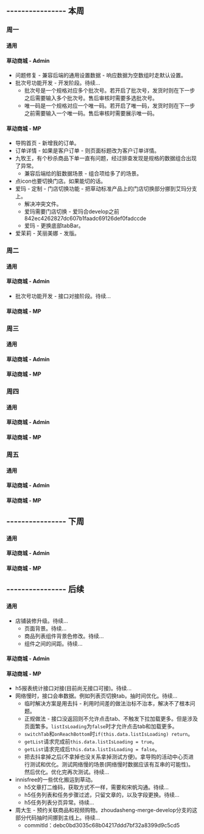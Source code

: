 ## ---------------- 本周

### 周一
#### 通用
#### 草动商城 - Admin
* 问题修复 - 兼容后端的通用设置数据 - 响应数据为空数组时走默认设置。
* 批次号功能开发 - 开发阶段。待续...
  - 批次号是一个规格对应多个批次号。若开启了批次号，发货时则在下一步之后需要输入多个批次号。售后审核时需要多选批次号。
  - 唯一码是一个规格对应一个唯一码。若开启了唯一码，发货时则在下一步之前需要输入一个唯一码。售后审核时需要展示唯一码。
#### 草动商城 - MP
* 导购首页 - 新增我的订单。
* 订单详情 - 如果是客户订单 - 则页面标题改为客户订单详情。
* 九牧王，有个秒杀商品下单一直有问题，经过排查发现是规格的数据组合出现了异常。
  - 兼容后端给的脏数据场景 - 组合项给多了的场景。
* 点icon也要切换门店。如果能切的话。
* 爱玛 - 定制 - 门店切换功能 - 把草动标准产品上的门店切换部分挪到艾玛分支上。
  - 解决冲突文件。
  - 爱玛需要门店切换 - 爱玛合develop之前 842ec4262827dc607b1faadc69126def0fadccde
  - 爱玛 - 更换底部tabBar。
* 爱茉莉 - 芙丽美娜 - 发版。

### 周二
#### 通用
#### 草动商城 - Admin
* 批次号功能开发 - 接口对接阶段。待续...
#### 草动商城 - MP

### 周三
#### 通用
#### 草动商城 - Admin
#### 草动商城 - MP

### 周四
#### 通用
#### 草动商城 - Admin
#### 草动商城 - MP

### 周五
#### 通用
#### 草动商城 - Admin
#### 草动商城 - MP

## ---------------- 下周
#### 通用
#### 草动商城 - Admin
#### 草动商城 - MP

## ---------------- 后续
#### 通用
* 店铺装修升级。待续...
  - 页面背景。待续...
  - 商品列表组件背景色修改。待续...
  - 组件之间的间距。待续...
#### 草动商城 - Admin
#### 草动商城 - MP
* h5报表统计接口对接(目前尚无接口可接)。待续...
* 网络慢时，接口会串数据。例如列表页切换tab。抽时间优化。待续...
  - 临时解决方案是用去抖 - 利用时间差的做法治标不治本，解决不了根本问题。
  - 正规做法 - 接口没返回则不允许点击tab、不触发下拉加载更多。但是涉及页面繁多。`listIsLoading`为`false`时才允许点击tab和加载更多。
  - `switchTab`和`onReachBottom`时`if(this.data.listIsLoading) return`。
  - `getList`请求完成前`this.data.listIsLoading = true`。
  - `getList`请求完成后`this.data.listIsLoading = false`。
  - 把去抖拿掉之后(不拿掉也没关系拿掉测试方便)。拿导购的活动中心页进行测试和优化。测试网络慢的场景(网络慢时数据应该有互串的可能性)。然后优化。优化完再次测试。待续...
* innisfree的一些优化搬运到草动。
  - h5文章打二维码，获取方式不一样，需要和宋帆沟通。待续...
  - h5任务列表和任务步骤过滤，只留文章的，以及字段更换。待续...
  - h5任务列表分页异常。待续...
* 周大生 - 预约关联商品和视频购物。zhoudasheng-merge-develop分支的这部分代码抽时间挪到主线上。待续...
  - commitId：debc0bd3035c68b04217ddd7bf32a8399d9c5cd5
